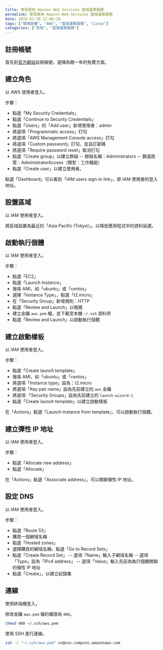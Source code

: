 ```yaml
---
title: 學習使用 Amazon Web Services 雲端運算服務
permalink: 學習使用-Amazon-Web-Services-雲端運算服務
date: 2019-01-30 22:06:19
tags: ["環境部署", "AWS", "雲端運算服務", "Linux"]
categories: ["其他", "雲端運算服務"]
---
```


## 註冊帳號

首先到[官方網站](https://aws.amazon.com/tw/)註冊帳號，選擇為期一年的免費方案。

## 建立角色

以 AWS 使用者登入。

步驟：

- 點選「My Security Credentials」
- 點選「Continue to Security Credentials」
- 點選「Users」的「Add user」新增使用者：admin
- 將選項「Programmatic access」打勾
- 將選項「AWS Management Console access」打勾
- 將選項「Custom password」打勾，並自訂密碼
- 將選項「Require password reset」取消打勾
- 點選「Create group」以建立群組
  -- 群組名稱：Administrators
  -- 篩選政策：AdministratorAccess（類型：工作職能）
- 點選「Create user」以建立使用者。

點選「Dashboard」可以看到「IAM users sign-in link」，即 IAM 使用者的登入地址。

## 設置區域

以 IAM 使用者登入。

將區域設置為最近的「Asia Pacific (Tokyo)」，以降低應用程式中的資料延遲。

## 啟動執行個體

以 IAM 使用者登入。

步驟：

- 點選「EC2」
- 點選「Launch Instance」
- 搜尋 AMI，如「ubuntu」或「centos」
- 選擇「Instance Type」，點選「t2.micro」
- 在「Security Group」新增規則：HTTP
- 點選「Review and Launch」以檢閱
- 建立金鑰 `aws.pem` 檔，並下載至本機 `~/.ssh` 資料夾
- 點選「Review and Launch」以啟動執行個體

## 建立啟動樣板

以 IAM 使用者登入。

步驟：

- 點選「Create launch template」
- 搜尋 AMI，如「ubuntu」或「centos」
- 將選項「Instance type」設為：t2.micro
- 將選項「Key pair name」設為先前建立的 `aws` 金鑰
- 將選項 「Security Groups」設為先前建立的 `launch-wizard-1`
- 點選「Create launch template」以建立啟動樣板

在「Actions」點選「Launch instance from template」，可以啟動執行個體。

## 建立彈性 IP 地址

以 IAM 使用者登入。

步驟：

- 點選「Allocate new address」
- 點選「Allocate」

在「Actions」點選「Associate address」，可以關聯彈性 IP 地址。

## 設定 DNS

以 IAM 使用者登入。

步驟：

- 點選「Route 53」
- 購買一個網域名稱
- 點選「Hosted zones」
- 選擇購買的網域名稱，點選「Go to Record Sets」
- 點選「Create Record Set」
  -- 選項「Name」輸入子網域名稱
  -- 選項「Type」設為「IPv4 address」
  -- 選項「Value」輸入先前為執行個體關聯的彈性 IP 地址
- 點選「Create」，以建立紀錄集

## 連線

使用終端機登入。

修改金鑰 `aws.pem` 檔的權限為 `400`。

```BASH
chmod 400 ~/.ssh/aws.pem
```

使用 SSH 進行連線。

```BASH
ssh -i "~/.ssh/aws.pem" xx@xxx.compute.amazonaws.com
```
